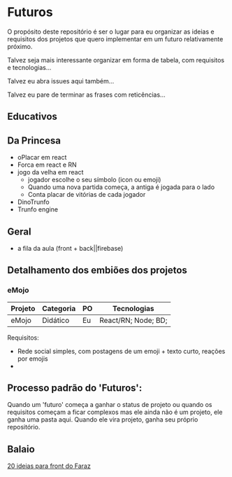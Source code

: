 # Futuros
O propósito deste repositório é ser o lugar para eu organizar as ideias e requisitos dos projetos que quero implementar em um futuro relativamente próximo.

Talvez seja mais interessante organizar em forma de tabela, com requisitos e tecnologias...

Talvez eu abra issues aqui também...

Talvez eu pare de terminar as frases com reticências...

## Educativos


## Da Princesa
- oPlacar em react
- Forca em react e RN
- jogo da velha em react
    - jogador escolhe o seu símbolo (icon ou emoji)
    - Quando uma nova partida começa, a antiga é jogada para o lado
    - Conta placar de vitórias de cada jogador
- DinoTrunfo
- Trunfo engine

## Geral
- a fila da aula (front + back||firebase)

## Detalhamento dos embiões dos projetos

### eMojo

| Projeto | Categoria | PO | Tecnologias |
|---------|----|-----------|------------|
|eMojo | Didático | Eu | React/RN; Node; BD; | 

Requisitos:
- Rede social simples, com postagens de um emoji + texto curto, reações por emojis
- 

## 

## Processo padrão do 'Futuros':
Quando um 'futuro' começa a ganhar o status de projeto ou quando os requisitos começam a ficar complexos mas ele ainda não é um projeto, ele ganha uma pasta aqui. Quando ele vira projeto, ganha seu próprio repositório.

## Balaio
[20 ideias para front do Faraz](https://www.codewithfaraz.com/article/1/top-20-frontend-web-development-projects-for-beginners-in-2022)





<!-- | Projeto | Categoria | PO | Tecnologias |
|---------|----|-----------|------------|
| | | | |  -->




